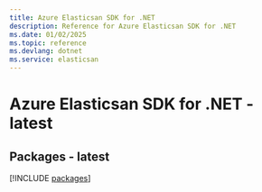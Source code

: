```yaml
---
title: Azure Elasticsan SDK for .NET
description: Reference for Azure Elasticsan SDK for .NET
ms.date: 01/02/2025
ms.topic: reference
ms.devlang: dotnet
ms.service: elasticsan
---
```

# Azure Elasticsan SDK for .NET - latest
## Packages - latest
[!INCLUDE [packages](elasticsan-index.md)]